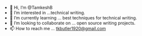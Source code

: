 - 👋 Hi, I’m @TamkeshB
- 👀 I’m interested in ...technical writing.
- 🌱 I’m currently learning ... best techniques for technical writing.
- 💞️ I’m looking to collaborate on ... open source writing projects.
- 📫 How to reach me ... tkbutler1920@gmail.com

<!---
TamkeshB/TamkeshB is a ✨ special ✨ repository because its `README.md` (this file) appears on your GitHub profile.
You can click the Preview link to take a look at your changes.
--->
